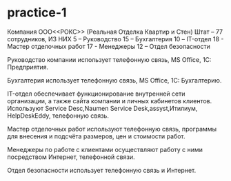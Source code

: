 # practice-1

Компания ООО<<РОКС>>
(Реальная  Отделка Квартир и Стен)
Штат – 77 сотрудников, 
ИЗ НИХ
5 – Руководство
15 – Бухгалтерия
10 – IT-отдел
18 - Мастер отделочных работ
17 - Менеджеры
12 – Отдел безопасности

Руководство компании использует телефонную связь, MS Office, 1C: Предприятия.

Бухгалтерия использует телефонную связь, MS Office, 1С: Бухгалтерию.

IT-отдел обеспечивает функционирование внутренней сети организации, а также сайта компании и личных кабинетов клиентов.
Используют Service Desc,Naumen Service Desk,assyst,Итилиум, HelpDeskEddy, телефонную связь.

Мастер отделочных работ используют телефонную связь, программы для внесения и подсчёта размеров, цен и стоимости работ.
 
Менеджеры по работе с клиентами осуществляют работу с ними посредством Интернет, телефонной связи.

Отдел безопасности использует телефонную связь и Интернет.

